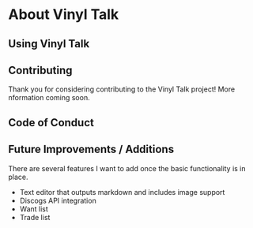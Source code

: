 # About Vinyl Talk


## Using Vinyl Talk

## Contributing

Thank you for considering contributing to the Vinyl Talk project! More nformation coming soon.

## Code of Conduct

## Future Improvements / Additions
There are several features I want to add once the basic functionality is in place.

- Text editor that outputs markdown and includes image support
- Discogs API integration
- Want list
- Trade list
